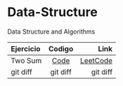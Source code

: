 # Data-Structure
Data Structure and Algorithms


| Ejercicio | Codigo | Link |
| :---         |     :---:      |          ---: |
| Two Sum   | [Code](https://github.com/Insert-Cod4/Data-Structure/blob/main/Algorithms/twosum.js)     | [LeetCode](https://leetcode.com/problems/two-sum/)    |
| git diff     | git diff       | git diff      |
